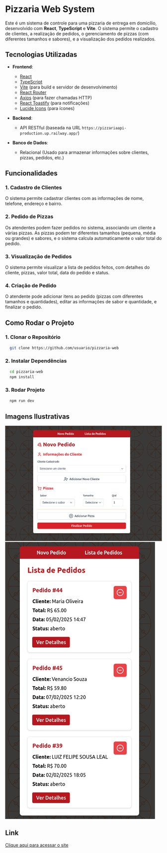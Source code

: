# Pizzaria Web System

Este é um sistema de controle para uma pizzaria de entrega em domicílio, desenvolvido com **React**, **TypeScript** e **Vite**. O sistema permite o cadastro de clientes, a realização de pedidos, o gerenciamento de pizzas (com diferentes tamanhos e sabores), e a visualização dos pedidos realizados.

## Tecnologias Utilizadas

- **Frontend**:
  - [React](https://reactjs.org/)
  - [TypeScript](https://www.typescriptlang.org/)
  - [Vite](https://vitejs.dev/) (para build e servidor de desenvolvimento)
  - [React Router](https://reactrouter.com/)
  - [Axios](https://axios-http.com/) (para fazer chamadas HTTP)
  - [React Toastify](https://fkhadra.github.io/react-toastify/) (para notificações)
  - [Lucide Icons](https://lucide.dev/) (para ícones)

- **Backend**:
  - API RESTful (baseada na URL `https://pizzariaapi-production.up.railway.app/`)

- **Banco de Dados**:
  - Relacional (Usado para armazenar informações sobre clientes, pizzas, pedidos, etc.)

## Funcionalidades

### 1. **Cadastro de Clientes**
O sistema permite cadastrar clientes com as informações de nome, telefone, endereço e bairro.

### 2. **Pedido de Pizzas**
Os atendentes podem fazer pedidos no sistema, associando um cliente a várias pizzas. As pizzas podem ter diferentes tamanhos (pequena, média ou grandes) e sabores, e o sistema calcula automaticamente o valor total do pedido.

### 3. **Visualização de Pedidos**
O sistema permite visualizar a lista de pedidos feitos, com detalhes do cliente, pizzas, valor total, data do pedido e status.

### 4. **Criação de Pedido**
O atendente pode adicionar itens ao pedido (pizzas com diferentes tamanhos e quantidades), editar as informações de sabor e quantidade, e finalizar o pedido.

## Como Rodar o Projeto

### 1. **Clonar o Repositório**

```bash
  git clone https://github.com/usuario/pizzaria-web
```

### 2. **Instalar Dependências**

```bash
  cd pizzaria-web
  npm install
```

### 3. **Rodar Projeto**
```bash
  npm run dev
```

## Imagens Ilustrativas

![Tela Inicial](images/tela-inicial.png)
![Detalhes dos pedidos](images/detalhes.png)

## Link
  [Clique aqui para acessar o site](https://pizzaria-web-two.vercel.app/)
